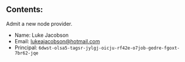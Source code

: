 ## Contents:

Admit a new node provider.

- Name: Luke Jacobson
- Email: lukeajacobson@hotmail.com
- Principal: `6dwst-olsa5-tagsr-jylgj-oicju-rf42e-o7job-gedre-fgoxt-7br62-jqe`
